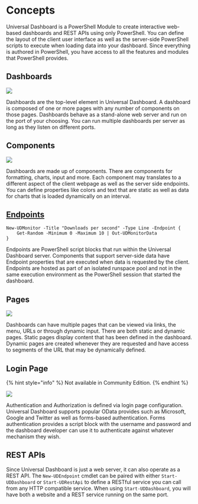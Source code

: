 # Concepts

Universal Dashboard is a PowerShell Module to create interactive web-based dashboards and REST APIs using only PowerShell. You can define the layout of the client user interface as well as the server-side PowerShell scripts to execute when loading data into your dashboard. Since everything is authored in PowerShell, you have access to all the features and modules that PowerShell provides.

## Dashboards

![](.gitbook/assets/dashboards.png)

Dashboards are the top-level element in Universal Dashboard. A dashboard is composed of one or more pages with any number of components on those pages. Dashboards behave as a stand-alone web server and run on the port of your choosing. You can run multiple dashboards per server as long as they listen on different ports.

## Components

![](.gitbook/assets/new-monitor-example-chart.png)

Dashboards are made up of components. There are components for formatting, charts, input and more. Each component may translates to a different aspect of the client webpage as well as the server side endpoints. You can define properties like colors and text that are static as well as data for charts that is loaded dynamically on an interval.

## [Endpoints](endpoints/)

```text
New-UDMonitor -Title "Downloads per second" -Type Line -Endpoint {
    Get-Random -Minimum 0 -Maximum 10 | Out-UDMonitorData
}
```

Endpoints are PowerShell script blocks that run within the Universal Dashboard server. Components that support server-side data have Endpoint properties that are executed when data is requested by the client. Endpoints are hosted as part of an isolated runspace pool and not in the same execution environment as the PowerShell session that started the dashboard. 

## Pages

![](.gitbook/assets/hamburger-menu.png)

Dashboards can have multiple pages that can be viewed via links, the menu, URLs or through dynamic input. There are both static and dynamic pages. Static pages display content that has been defined in the dashboard. Dynamic pages are created whenever they are requested and have access to segments of the URL that may be dynamically defined.

## Login Page

{% hint style="info" %}
Not available in Community Edition.
{% endhint %}

![](.gitbook/assets/login-page.png)

Authentication and Authorization is defined via login page configuration. Universal Dashboard supports popular OData provides such as Microsoft, Google and Twitter as well as forms-based authentication. Forms authentication provides a script block with the username and password and the dashboard developer can use it to authenticate against whatever mechanism they wish.

## REST APIs

Since Universal Dashboard is just a web server, it can also operate as a REST API. The `New-UDEndpoint` cmdlet can be paired with either `Start-UDDashboard` or `Start-UDRestApi` to define a RESTful service you can call from any HTTP compatible service. When using `Start-UDDashboard`, you will have both a website and a REST service running on the same port.

